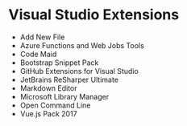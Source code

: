 # Visual Studio Extensions

- Add New File
- Azure Functions and Web Jobs Tools
- Code Maid
- Bootstrap Snippet Pack
- GitHub Extensions for Visual Studio
- JetBrains ReSharper Ultimate
- Markdown Editor
- Microsoft Library Manager
- Open Command Line
- Vue.js Pack 2017